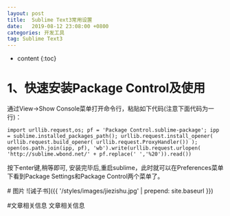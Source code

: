 ```yaml
---
layout: post
title:  Sublime Text3常用设置
date:   2019-08-12 23:08:00 +0800
categories: 开发工具
tag: Sublime Text3
---
```


* content
{:toc}

# 1、快速安装Package Control及使用

通过View->Show Console菜单打开命令行，粘贴如下代码(注意下面代码为一行)：

```
import urllib.request,os; pf = 'Package Control.sublime-package'; ipp = sublime.installed_packages_path(); urllib.request.install_opener( urllib.request.build_opener( urllib.request.ProxyHandler()) ); open(os.path.join(ipp, pf), 'wb').write(urllib.request.urlopen( 'http://sublime.wbond.net/' + pf.replace(' ','%20')).read())
```


按下enter键,稍等即可, 
安装完毕后,重启sublime，此时就可以在Preferences菜单下看到Package Settings和Package Control两个菜单了。


\# 图片
![诫子书]({{ '/styles/images/jiezishu.jpg' | prepend: site.baseurl  }})

\#文章相关信息
文章相关信息



